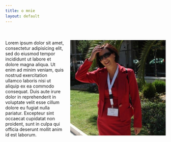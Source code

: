 ```yaml
---
title: o mnie
layout: default
---
```

<div style="position: relative; margin-top: 50px; margin-left: 0px">
    <div style="width: 300px; float: right; padding: 0 0 0 20px">
        <img src="img/anna_pamula.jpg" alt="me"
            class="img-responsive">
    </div>
    <div style="float: none; width: auto">
        <div class="blurb">
            Lorem ipsum dolor sit amet, consectetur adipisicing elit, sed do eiusmod
            tempor incididunt ut labore et dolore magna aliqua. Ut enim ad minim veniam,
            quis nostrud exercitation ullamco laboris nisi ut aliquip ex ea commodo
            consequat. Duis aute irure dolor in reprehenderit in voluptate velit esse
            cillum dolore eu fugiat nulla pariatur. Excepteur sint occaecat cupidatat non
            proident, sunt in culpa qui officia deserunt mollit anim id est laborum.
        </div>
    </div>
</div>